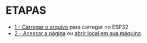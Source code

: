 # ETAPAS

* [1 - Carregar o arquivo](CalibragemcomBLE/CalibragemcomBLE.ino) para carregar no ESP32
* [2 - Acessar a página](https://aqmoreira.github.io/SeriesCarEsp32/BLECARESP32/CalibrarMotor/calibragem.html)
  ou [abrir local em sua máquina]( calibragem.html)
